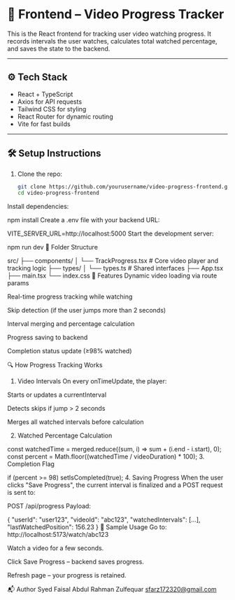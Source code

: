 # 🎥 Frontend – Video Progress Tracker

This is the React frontend for tracking user video watching progress. It records intervals the user watches, calculates total watched percentage, and saves the state to the backend.

---

## ⚙️ Tech Stack

- React + TypeScript
- Axios for API requests
- Tailwind CSS for styling
- React Router for dynamic routing
- Vite for fast builds

---

## 🛠️ Setup Instructions

1. Clone the repo:
   ```bash
   git clone https://github.com/yourusername/video-progress-frontend.git
   cd video-progress-frontend
Install dependencies:


npm install
Create a .env file with your backend URL:


VITE_SERVER_URL=http://localhost:5000
Start the development server:

npm run dev
📂 Folder Structure

src/
├── components/
│   └── TrackProgress.tsx   # Core video player and tracking logic
├── types/
│   └── types.ts            # Shared interfaces
├── App.tsx
├── main.tsx
└── index.css
🚀 Features
Dynamic video loading via route params

Real-time progress tracking while watching

Skip detection (if the user jumps more than 2 seconds)

Interval merging and percentage calculation

Progress saving to backend

Completion status update (≥98% watched)

🔍 How Progress Tracking Works
1. Video Intervals
On every onTimeUpdate, the player:

Starts or updates a currentInterval

Detects skips if jump > 2 seconds

Merges all watched intervals before calculation

2. Watched Percentage Calculation

const watchedTime = merged.reduce((sum, i) => sum + (i.end - i.start), 0);
const percent = Math.floor((watchedTime / videoDuration) * 100);
3. Completion Flag

if (percent >= 98) setIsCompleted(true);
4. Saving Progress
When the user clicks "Save Progress", the current interval is finalized and a POST request is sent to:


POST /api/progress
Payload:


{
  "userId": "user123",
  "videoId": "abc123",
  "watchedIntervals": [...],
  "lastWatchedPosition": 156.23
}
🧪 Sample Usage
Go to:
http://localhost:5173/watch/abc123

Watch a video for a few seconds.

Click Save Progress – backend saves progress.

Refresh page – your progress is retained.

📬 Author
Syed Faisal Abdul Rahman Zulfequar
sfarz172320@gmail.com